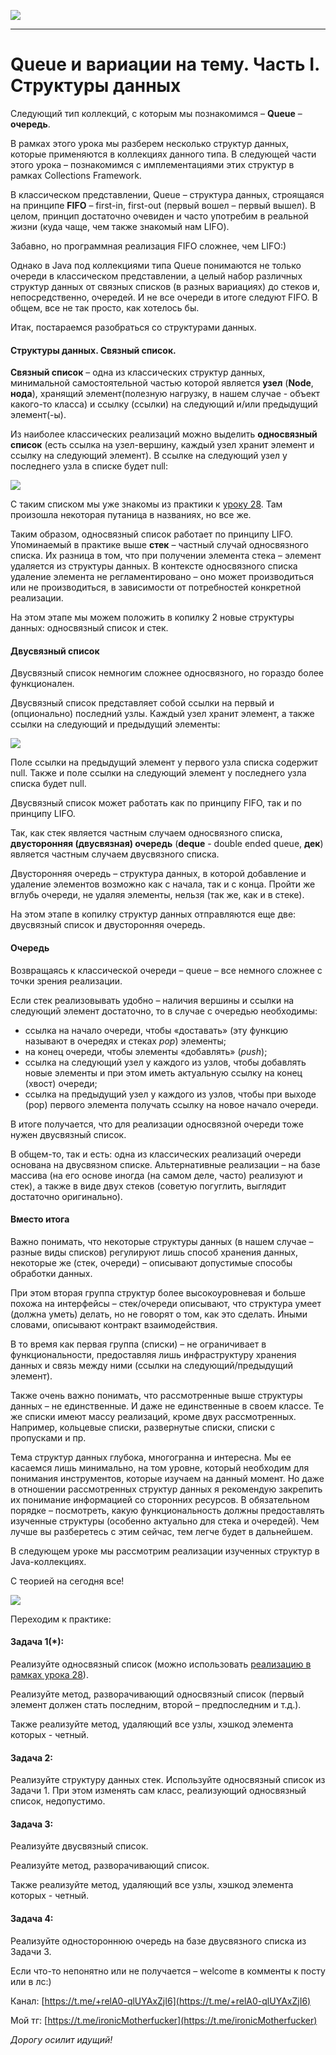 ![](../../commonmedia/header.png)

***

   

Queue и вариации на тему. Часть I. Структуры данных
===================================================

Следующий тип коллекций, с которым мы познакомимся – **Queue** – **очередь**.

В рамках этого урока мы разберем несколько структур данных, которые применяются в коллекциях данного типа. В следующей части этого урока – познакомимся с имплементациями этих структур в рамках Collections Framework.

В классическом представлении, Queue – структура данных, строящаяся на принципе **FIFO** – first-in, first-out (первый вошел – первый вышел). В целом, принцип достаточно очевиден и часто употребим в реальной жизни (куда чаще, чем также знакомый нам LIFO).

Забавно, но программная реализация FIFO сложнее, чем LIFO:)

Однако в Java под коллекциями типа Queue понимаются не только очереди в классическом представлении, а целый набор различных структур данных от связных списков (в разных вариациях) до стеков и, непосредственно, очередей. И не все очереди в итоге следуют FIFO. В общем, все не так просто, как хотелось бы.

Итак, постараемся разобраться со структурами данных.

  

#### Структуры данных. Связный список.

**Связный список** – одна из классических структур данных, минимальной самостоятельной частью которой является **узел** (**Node**, **нода**), хранящий элемент(полезную нагрузку, в нашем случае - объект какого-то класса) и ссылку (ссылки) на следующий и/или предыдущий элемент(-ы).

Из наиболее классических реализаций можно выделить **односвязный список** (есть ссылка на узел-вершину, каждый узел хранит элемент и ссылку на следующий элемент). В ссылке на следующий узел у последнего узла в списке будет null:

![](3e1ab4b5510223b5e629c.png)

  

С таким списком мы уже знакомы из практики к [уроку 28](/Generics-CHast-I-12-12). Там произошла некоторая путаница в названиях, но все же.

Таким образом, односвязный список работает по принципу LIFO. Упоминаемый в практике выше **стек** – частный случай односвязного списка. Их разница в том, что при получении элемента стека – элемент удаляется из структуры данных. В контексте односвязного списка удаление элемента не регламентировано – оно может производиться или не производиться, в зависимости от потребностей конкретной реализации.

На этом этапе мы можем положить в копилку 2 новые структуры данных: односвязный список и стек.

  

#### Двусвязный список

Двусвязный список немногим сложнее односвязного, но гораздо более функционален.

Двусвязный список представляет собой ссылки на первый и (опционально) последний узлы. Каждый узел хранит элемент, а также ссылки на следующий и предыдущий элементы:

![](f96f64dc8dc06e4411245.png)

  

Поле ссылки на предыдущий элемент у первого узла списка содержит null. Также и поле ссылки на следующий элемент у последнего узла списка будет null.

Двусвязный список может работать как по принципу FIFO, так и по принципу LIFO.

Так, как стек является частным случаем односвязного списка, **двусторонняя (двусвязная) очередь** (**deque** - double ended queue, **дек**) является частным случаем двусвязного списка.

Двусторонняя очередь – структура данных, в которой добавление и удаление элементов возможно как с начала, так и с конца. Пройти же вглубь очереди, не удаляя элементы, нельзя (так же, как и в стеке).

На этом этапе в копилку структур данных отправляются еще две: двусвязный список и двусторонняя очередь.

  

#### Очередь

Возвращаясь к классической очереди – queue – все немного сложнее с точки зрения реализации.

Если стек реализовывать удобно – наличия вершины и ссылки на следующий элемент достаточно, то в случае с очередью необходимы:

*   ссылка на начало очереди, чтобы «доставать» (эту функцию называют в очередях и стеках _pop_) элементы;
*   на конец очереди, чтобы элементы «добавлять» (_push_);
*   ссылка на следующий узел у каждого из узлов, чтобы добавлять новые элементы и при этом иметь актуальную ссылку на конец (хвост) очереди;
*   ссылка на предыдущий узел у каждого из узлов, чтобы при выходе (pop) первого элемента получать ссылку на новое начало очереди.

В итоге получается, что для реализации односвязной очереди тоже нужен двусвязный список.

В общем-то, так и есть: одна из классических реализаций очереди основана на двусвязном списке. Альтернативные реализации – на базе массива (на его основе иногда (на самом деле, часто) реализуют и стек), а также в виде двух стеков (советую погуглить, выглядит достаточно оригинально).

  

#### Вместо итога

Важно понимать, что некоторые структуры данных (в нашем случае – разные виды списков) регулируют лишь способ хранения данных, некоторые же (стек, очереди) – описывают допустимые способы обработки данных.

При этом вторая группа структур более высокоуровневая и больше похожа на интерфейсы – стек/очереди описывают, что структура умеет (должна уметь) делать, но не говорят о том, как это сделать. Иными словами, описывают контракт взаимодействия.

В то время как первая группа (списки) – не ограничивает в функциональности, предоставляя лишь инфраструктуру хранения данных и связь между ними (ссылки на следующий/предыдущий элемент).

Также очень важно понимать, что рассмотренные выше структуры данных – не единственные. И даже не единственные в своем классе. Те же списки имеют массу реализаций, кроме двух рассмотренных. Например, кольцевые списки, развернутые списки, списки с пропусками и пр.

Тема структур данных глубока, многогранна и интересна. Мы ее касаемся лишь минимально, на том уровне, который необходим для понимания инструментов, которые изучаем на данный момент. Но даже в отношении рассмотренных структур данных я рекомендую закрепить их понимание информацией со сторонних ресурсов. В обязательном порядке – посмотреть, какую функциональность должны предоставлять изученные структуры (особенно актуально для стека и очередей). Чем лучше вы разберетесь с этим сейчас, тем легче будет в дальнейшем.

В следующем уроке мы рассмотрим реализации изученных структур в Java-коллекциях.

  

С теорией на сегодня все!

![](../../commonmedia/footer.png)

  

Переходим к практике:

#### Задача 1(\*):

Реализуйте односвязный список (можно использовать [реализацию в рамках урока 28](https://github.com/KFalcon2022/practical-tasks/blob/master/src/com/walking/lesson28_generics1/task4/structure/Stack.java)).

Реализуйте метод, разворачивающий односвязный список (первый элемент должен стать последним, второй – предпоследним и т.д.).

Также реализуйте метод, удаляющий все узлы, хэшкод элемента которых - четный.

  

#### Задача 2:

Реализуйте структуру данных стек. Используйте односвязный список из Задачи 1. При этом изменять сам класс, реализующий односвязный список, недопустимо.

  

#### Задача 3:

Реализуйте двусвязный список.

Реализуйте метод, разворачивающий список.

Также реализуйте метод, удаляющий все узлы, хэшкод элемента которых - четный.

  

#### Задача 4:

Реализуйте одностороннюю очередь на базе двусвязного списка из Задачи 3.

  

Если что-то непонятно или не получается – welcome в комменты к посту или в лс:)

Канал: [https://t.me/+relA0-qlUYAxZjI6](https://t.me/+relA0-qlUYAxZjI6)

Мой тг: [https://t.me/ironicMotherfucker](https://t.me/ironicMotherfucker)

_Дорогу осилит идущий!_